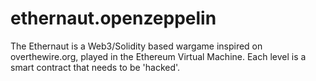 # ethernaut.openzeppelin

The Ethernaut is a Web3/Solidity based wargame inspired on overthewire.org, played in the Ethereum Virtual Machine. Each level is a smart contract that needs to be 'hacked'.
